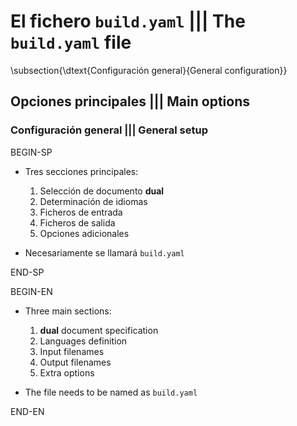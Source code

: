 # El fichero `build.yaml` ||| The `build.yaml` file

\subsection{\dtext{Configuración general}{General configuration}}

## Opciones principales ||| Main options

### Configuración general ||| General setup

BEGIN-SP

* Tres secciones principales:
    1. Selección de documento **dual**
    2. Determinación de idiomas
    3. Ficheros de entrada
    4. Ficheros de salida
    5. Opciones adicionales

* Necesariamente se llamará `build.yaml`

END-SP

BEGIN-EN

* Three main sections:
    1. **dual** document specification
    2. Languages definition
    3. Input filenames
    4. Output filenames
    5. Extra options

* The file needs to be named as `build.yaml`

END-EN
